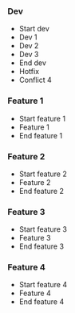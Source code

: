 ### Dev
  - Start dev
  - Dev 1
  - Dev 2
  - Dev 3
  - End dev
  - Hotfix
  - Conflict 4

### Feature 1
  - Start feature 1
  - Feature 1
  - End feature 1

### Feature 2
  - Start feature 2
  - Feature 2
  - End feature 2

### Feature 3
  - Start feature 3
  - Feature 3
  - End feature 3

### Feature 4
  - Start feature 4
  - Feature 4
  - End feature 4
